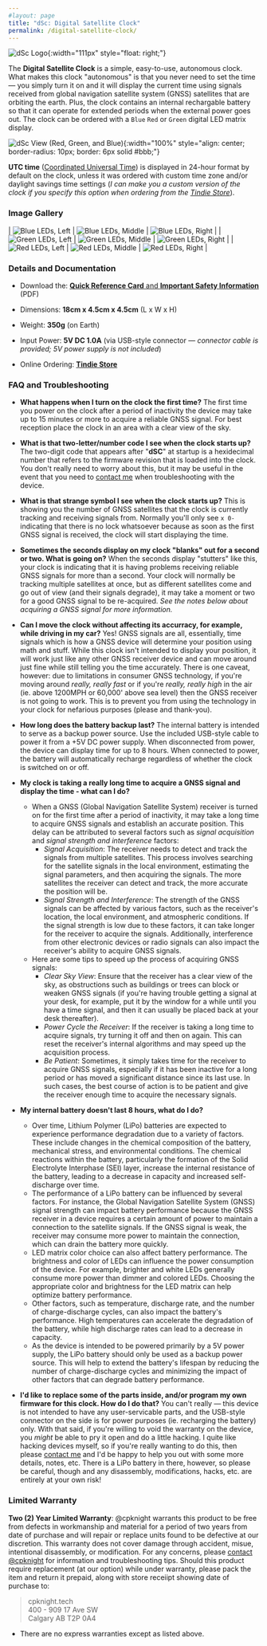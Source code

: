 ```yaml
---
#layout: page
title: "dSc: Digital Satellite Clock"
permalink: /digital-satellite-clock/
---
```


![dSc Logo](/digital-satellite-clock/logo-digital-satellite-clock-reduced.png){:width="111px" style="float: right;"}

The **Digital Satellite Clock** is a simple, easy-to-use, autonomous clock. What makes this clock "autonomous" is that you never need to set the time &mdash; you simply turn it on and it will display the current time using signals received from global navigation satellite system (GNSS) satellites that are orbiting the earth. Plus, the clock contains an internal rechargable battery so that it can operate for extended periods when the external power goes out. The clock can be ordered with a `Blue` `Red` or `Green` digital LED matrix display.

![dSc View (Red, Green, and Blue)](/digital-satellite-clock/yonne-rgb.png){:width="100%" style="align: center; border-radius: 10px; border: 6px solid #bbb;"}

**UTC time** ([Coordinated Universal Time](https://en.wikipedia.org/wiki/Coordinated_Universal_Time)) is displayed in 24-hour format by default on the clock, unless it was ordered with custom time zone and/or daylight savings time settings (_I can make you a custom version of the clock if you specify this option when ordering from the [Tindie Store](https://www.tindie.com/products/cpknight/digital-satellite-clock/)_).

### Image Gallery

| ![Blue LEDs, Left](yonne-blue-left.png) | ![Blue LEDs, Middle](yonne-blue.png) | ![Blue LEDs, Right](yonne-blue-right.png) |
| ![Green LEDs, Left](yonne-green-left.png) | ![Green LEDs, Middle](yonne-green.png) | ![Green LEDs, Right](yonne-green-right.png) |
| ![Red LEDs, Left](yonne-red-left.png) | ![Red LEDs, Middle](yonne-red.png) | ![Red LEDs, Right](yonne-red-right.png) |

### Details and Documentation

- Download the: [**Quick Reference Card** and **Important Safety Information**](PN-YONNE-000-40.pdf) (PDF)

- Dimensions: **18cm x 4.5cm x 4.5cm** (L x W x H)
- Weight: **350g** (on Earth)
- Input Power: **5V DC 1.0A** (via USB-style connector &mdash; _connector cable is provided; 5V power supply is not included_)

- Online Ordering: **[Tindie Store](https://www.tindie.com/products/cpknight/digital-satellite-clock/)**

### FAQ and Troubleshooting

- **What happens when I turn on the clock the first time?** The first time you power on the clock after a period of inactivity the device may take up to 15 minutes or more to acquire a reliable GNSS signal. For best reception place the clock in an area with a clear view of the sky.  

- **What is that two-letter/number code I see when the clock starts up?** The two-digit code that appears after "**dSC**" at startup is a hexidecimal number that refers to the firmware revision that is loaded into the clock. You don't really need to worry about this, but it may be useful in the event that you need to [contact me](mailto:chris@cpknight.io) when troubleshooting with the device.  

- **What is that strange symbol I see when the clock starts up?** This is showing you the number of GNSS satellites that the clock is currently tracking and receiving signals from. Normally you'll only see `x 0-` indicating that there is no lock whatsoever because as soon as the first GNSS signal is received, the clock will start displaying the time.  

- **Sometimes the seconds display on my clock "blanks" out for a second or two. What is going on?** When the seconds display "stutters" like this, your clock is indicating that it is having problems receiving reliable GNSS signals for more than a second. Your clock will normally be tracking multiple satellites at once, but as different satellites come and go out of view (and their signals degrade), it may take a moment or two for a good GNSS signal to be re-acquired. _See the notes below about acquiring a GNSS signal for more information._  

- **Can I move the clock without affecting its accurracy, for example, while driving in my car?** Yes! GNSS signals are all, essentially, time signals which is how a GNSS device will determine your position using math and stuff. While this clock isn't intended to display your position, it will work just like any other GNSS receiver device and can move around just fine while still telling you the time accurately. There is one caveat, however: due to limitations in consumer GNSS technology, if you're moving around _really, really fast_ or if you're _really, really high_ in the air (ie. above 1200MPH or 60,000' above sea level) then the GNSS receiver is not going to work. This is to prevent you from using the technology in your clock for nefarious purposes (please and thank-you).  

- **How long does the battery backup last?** The internal battery is intended to serve as a backup power source. Use the included USB-style cable to power it from a +5V DC power supply. When disconnected from power, the device can display time for up to 8 hours. When connected to power, the battery will automatically recharge regardless of whether the clock is switched on or off.  

- **My clock is taking a really long time to acquire a GNSS signal and display the time - what can I do?**
	- When a GNSS (Global Navigation Satellite System) receiver is turned on for the first time after a period of inactivity, it may take a long time to acquire GNSS signals and establish an accurate position. This delay can be attributed to several factors such as _signal acquisition_ and _signal strength and interference_ factors:  
		- _Signal Acquisition_: The receiver needs to detect and track the signals from multiple satellites. This process involves searching for the satellite signals in the local environment, estimating the signal parameters, and then acquiring the signals. The more satellites the receiver can detect and track, the more accurate the position will be.  
		- _Signal Strength and Interference_: The strength of the GNSS signals can be affected by various factors, such as the receiver's location, the local environment, and atmospheric conditions. If the signal strength is low due to these factors, it can take longer for the receiver to acquire the signals. Additionally, interference from other electronic devices or radio signals can also impact the receiver's ability to acquire GNSS signals.  
	- Here are some tips to speed up the process of acquiring GNSS signals:  
		- _Clear Sky View_: Ensure that the receiver has a clear view of the sky, as obstructions such as buildings or trees can block or weaken GNSS signals (if you're having trouble getting a signal at your desk, for example, put it by the window for a while until you have a time signal, and then it can usually be placed back at your desk thereafter).  
		- _Power Cycle the Receiver_: If the receiver is taking a long time to acquire signals, try turning it off and then on again. This can reset the receiver's internal algorithms and may speed up the acquisition process.  
		- _Be Patient_: Sometimes, it simply takes time for the receiver to acquire GNSS signals, especially if it has been inactive for a long period or has moved a significant distance since its last use. In such cases, the best course of action is to be patient and give the receiver enough time to acquire the necessary signals.  
  
- **My internal battery doesn't last 8 hours, what do I do?** 
	- Over time, Lithium Polymer (LiPo) batteries are expected to experience performance degradation due to a variety of factors. These include changes in the chemical composition of the battery, mechanical stress, and environmental conditions. The chemical reactions within the battery, particularly the formation of the Solid Electrolyte Interphase (SEI) layer, increase the internal resistance of the battery, leading to a decrease in capacity and increased self-discharge over time.  
	- The performance of a LiPo battery can be influenced by several factors. For instance, the Global Navigation Satellite System (GNSS) signal strength can impact battery performance because the GNSS receiver in a device requires a certain amount of power to maintain a connection to the satellite signals. If the GNSS signal is weak, the receiver may consume more power to maintain the connection, which can drain the battery more quickly.  
	- LED matrix color choice can also affect battery performance. The brightness and color of LEDs can influence the power consumption of the device. For example, brighter and white LEDs generally consume more power than dimmer and colored LEDs. Choosing the appropriate color and brightness for the LED matrix can help optimize battery performance.  
	- Other factors, such as temperature, discharge rate, and the number of charge-discharge cycles, can also impact the battery's performance. High temperatures can accelerate the degradation of the battery, while high discharge rates can lead to a decrease in capacity.  
	- As the device is intended to be powered primarily by a 5V power supply, the LiPo battery should only be used as a backup power source. This will help to extend the battery's lifespan by reducing the number of charge-discharge cycles and minimizing the impact of other factors that can degrade battery performance.  
  
- **I'd like to replace some of the parts inside, and/or program my own firmware for this clock. How do I do that?** You can't really &mdash; this device is not intended to have any user-servicable parts, and the USB-style connector on the side is for power purposes (ie. recharging the battery) only. With that said, if you're willing to void the warranty on the device, you _might_ be able to pry it open and do a little hacking. I quite like hacking devices myself, so if you're really wanting to do this, then please [contact me](mailto:chris@cpknight.io) and I'd be happy to help you out with some more details, notes, etc. There is a LiPo battery in there, however, so please be careful, though and any disassembly, modifications, hacks, etc. are entirely at your own risk!  

### Limited Warranty

**Two (2) Year Limited Warranty**: @cpknight warrants this product to be free from defects in workmanship and material for a period of two years from date of purchase and will repair or replace units found to be defective at our discretion. This warranty does not cover damage through accident, misue, intentional disassembly, or modification. For any concerns, please [contact @cpknight](mailto:chris@cpknight.io) for information and troubleshooting tips. Should this product require replacement (at our option) while under warranty, please pack the item and return it prepaid, along with store receiipt showing date of purchase to:

> cpknight.tech  
> 400 - 909 17 Ave SW  
> Calgary AB  T2P 0A4  

- There are no express warranties except as listed above. 
